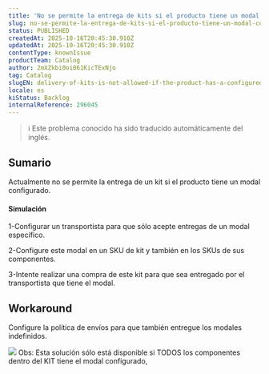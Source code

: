 ```yaml
---
title: 'No se permite la entrega de kits si el producto tiene un modal configurado'
slug: no-se-permite-la-entrega-de-kits-si-el-producto-tiene-un-modal-configurado
status: PUBLISHED
createdAt: 2025-10-16T20:45:30.910Z
updatedAt: 2025-10-16T20:45:30.910Z
contentType: knownIssue
productTeam: Catalog
author: 2mXZkbi0oi061KicTExNjo
tag: Catalog
slugEN: delivery-of-kits-is-not-allowed-if-the-product-has-a-configured-modal
locale: es
kiStatus: Backlog
internalReference: 296045
---
```


>ℹ️ Este problema conocido ha sido traducido automáticamente del inglés.

## Sumario



Actualmente no se permite la entrega de un kit si el producto tiene un modal configurado.


#### Simulación



1-Configurar un transportista para que sólo acepte entregas de un modal específico.

2-Configure este modal en un SKU de kit y también en los SKUs de sus componentes.

3-Intente realizar una compra de este kit para que sea entregado por el transportista que tiene el modal.

## Workaround


Configure la política de envíos para que también entregue los modales indefinidos.

 ![](https://vtexhelp.zendesk.com/attachments/token/deeIRFGCxJEMdfXegOHTI8nuP/?name=inline923958570.png)
Obs: Esta solución sólo está disponible si TODOS los componentes dentro del KIT tiene el modal configurado,




